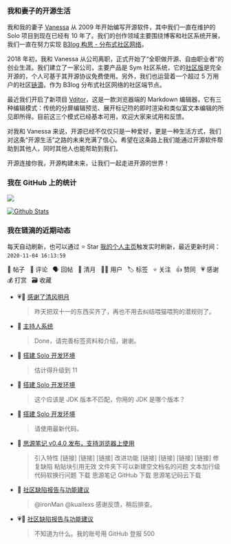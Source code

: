 ### 我和妻子的开源生活

我和我的妻子 [Vanessa](https://github.com/Vanessa219) 从 2009 年开始编写开源软件，其中我们一直在维护的 Solo 项目到现在已经有 10 年了。我们的创作领域主要围绕博客和社区系统开展，我们一直在努力实现 [B3log 构思 - 分布式社区网络](https://ld246.com/article/1546941897596)。

2018 年初，我和 Vanessa 从公司离职，正式开始了“全职做开源、自由职业者”的创业生涯。我们建立了一家公司，主要产品是 Sym 社区系统，它的[社区版](https://github.com/88250/symphony)是完全开源的，个人可基于其开源协议免费使用。另外，我们也运营着一个超过 5 万用户的社区[链滴](https://ld246.com)，作为 B3log 分布式社区网络的社区端节点。

最近我们开启了新项目 [Vditor](https://github.com/Vanessa219/vditor)，这是一款浏览器端的 Markdown 编辑器，它有三种编辑模式：传统的分屏编辑预览、展开标记符的即时渲染和类似富文本编辑的所见即所得。目前这三个模式已经基本可用，欢迎大家来试用和反馈。

对我和 Vanessa 来说，开源已经不仅仅只是一种爱好，更是一种生活方式，我们对这条“开源生活”之路的未来充满了信心。希望在这条路上我们能通过开源软件帮助到其他人，同时其他人也能帮助到我们。

开源连接你我，开源构建未来，让我们一起走进开源的世界！

### 我在 GitHub 上的统计

<a title="Hits" target="_blank" href="https://github.com/88250/88250"><img src="https://hits.b3log.org/88250/88250.svg"></a>

[![Github Stats](https://github-readme-stats.vercel.app/api?username=88250&show_icons=true)](https://github.com/88250)

<!--events start -->

### 我在链滴的近期动态

每天自动刷新，也可以通过 ⭐️ Star [我的个人主页](https://github.com/88250/88250)触发实时刷新，最近更新时间：`2020-11-04 16:13:59`

📝 帖子 &nbsp; 💬 评论 &nbsp; 🗣 回帖 &nbsp; 🌙 清月 &nbsp; 👨‍💻 用户 &nbsp; 🏷️ 标签 &nbsp; ⭐️ 关注 &nbsp; 👍 赞同 &nbsp; 💗 感谢 &nbsp; 💰 打赏 &nbsp; 🗃 收藏

* 💗🌙 [感谢了清风明月](https://ld246.com/member/Vanessa/breezemoons/1604383764950)

  > 昨天把双十一的东西买齐了，再也不用去纠结喂猫喂狗的潜规则了。
* 💬 [主持人系统](https://ld246.com/article/1591172128000/comment/1604453215743#comments)

  > Done，请完善标签资料和介绍，谢谢。
* 💬 [搭建 Solo 开发环境](https://ld246.com/article/1537694179006/comment/1604391858141#comments)

  > 估计得升级到 11
* 💬 [搭建 Solo 开发环境](https://ld246.com/article/1537694179006/comment/1604391042929#comments)

  > 这个应该是 JDK 版本不匹配，你用的 JDK 是哪个版本？
* 💬 [搭建 Solo 开发环境](https://ld246.com/article/1537694179006/comment/1604388944674#comments)

  > 请使用最新代码。
* 📝 [思源笔记 v0.4.0 发布，支持浏览器上使用](https://ld246.com/article/1604312050434)

  > 引入特性 [链接] [链接] [链接] 改进功能 [链接] [链接] [链接] [链接] 修复缺陷 粘贴块引用无效 文件夹下可以新建空文档名的问题 文本加行级代码软换行问题 下载 思源笔记 GitHub 下载 思源笔记码云下载
* 💬 [社区缺陷报告与功能建议](https://ld246.com/article/1438049659432/comment/1604250854257#comments)

  > @ironMan @kuailexs 感谢反馈，稍后排查。
* 💗💬 [社区缺陷报告与功能建议](https://ld246.com/article/1438049659432/comment/1604246633576#comments)

  > 不知道为什么。我的账号用 GitHub 登报 500


<!--events end -->
